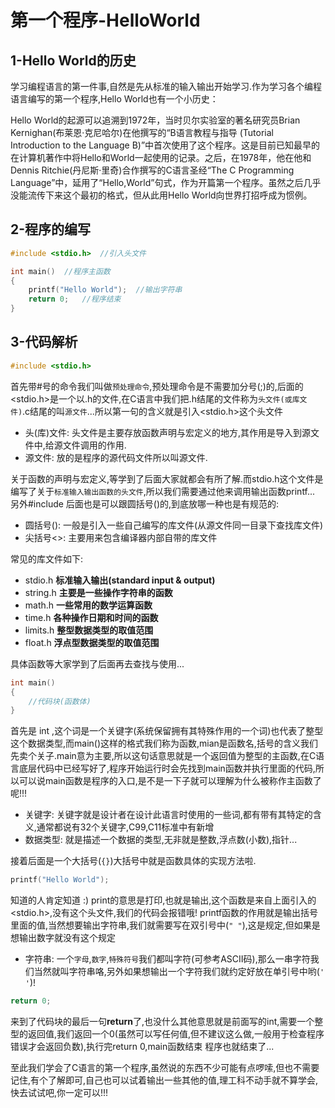 # 第一个程序-HelloWorld

## 1-Hello World的历史

学习编程语言的第一件事,自然是先从标准的输入输出开始学习.作为学习各个编程语言编写的第一个程序,Hello World也有一个小历史：

Hello World的起源可以追溯到1972年，当时贝尔实验室的著名研究员Brian Kernighan(布莱恩·克尼哈尔)在他撰写的“B语言教程与指导 (Tutorial Introduction to the Language B)”中首次使用了这个程序。这是目前已知最早的在计算机著作中将Hello和World一起使用的记录。之后，在1978年，他在他和Dennis Ritchie(丹尼斯·里奇)合作撰写的C语言圣经“The C Programming Language”中，延用了“Hello,World”句式，作为开篇第一个程序。虽然之后几乎没能流传下来这个最初的格式，但从此用Hello World向世界打招呼成为惯例。

## 2-程序的编写

```c
#include <stdio.h>	//引入头文件

int main()	//程序主函数
{
    printf("Hello World");	//输出字符串
    return 0;	//程序结束
}
```

## 3-代码解析

```c
#include <stdio.h>
```

首先带#号的命令我们叫做`预处理命令`,预处理命令是不需要加分号(;)的,后面的<stdio.h>是一个以.h的文件,在C语言中我们把.h结尾的文件称为`头文件(或库文件)`.c结尾的叫`源文件`...所以第一句的含义就是引入<stdio.h>这个头文件

-   头(库)文件:	头文件是主要存放函数声明与宏定义的地方,其作用是导入到源文件中,给源文件调用的作用.
-   源文件:    放的是程序的源代码文件所以叫源文件.

关于函数的声明与宏定义,等学到了后面大家就都会有所了解.而stdio.h这个文件是编写了关于`标准输入输出函数的头文件`,所以我们需要通过他来调用输出函数printf...
另外#include 后面也是可以跟圆括号()的,到底放哪一种也是有规范的:

-   圆括号():	一般是引入一些自己编写的库文件(从源文件同一目录下查找库文件)
-   尖括号<>:    主要用来包含编译器内部自带的库文件

常见的库文件如下:

-   stdio.h	**标准输入输出(standard input & output)**
-   string.h      **主要是一些操作字符串的函数**
-   math.h       **一些常用的数学运算函数**
-   time.h        **各种操作日期和时间的函数**
-   limits.h      **整型数据类型的取值范围**
-   float.h      **浮点型数据类型的取值范围**

具体函数等大家学到了后面再去查找与使用...

```c
int main()
{
    //代码块(函数体)
}
```

首先是 int ,这个词是一个关键字(系统保留拥有其特殊作用的一个词)也代表了整型这个数据类型,而main()这样的格式我们称为函数,mian是函数名,括号的含义我们先卖个关子.main意为主要,所以这句话意思就是一个返回值为整型的主函数,在C语言底层代码中已经写好了,程序开始运行时会先找到main函数并执行里面的代码,所以可以说main函数是程序的入口,是不是一下子就可以理解为什么被称作主函数了呢!!!

-   关键字:        关键字就是设计者在设计此语言时使用的一些词,都有带有其特定的含义,通常都说有32个关键字,C99,C11标准中有新增
-   数据类型:     就是描述一个数据的类型,无非就是整数,浮点数(小数),指针...

接着后面是一个大括号(`{}`)大括号中就是函数具体的实现方法啦.

```c
printf("Hello World");
```

知道的人肯定知道 :) print的意思是打印,也就是输出,这个函数是来自上面引入的<stdio.h>,没有这个头文件,我们的代码会报错哦!
printf函数的作用就是输出括号里面的值,当然想要输出字符串,我们就需要写在双引号中(`" "`),这是规定,但如果是想输出数字就没有这个规定

-   字符串: 一个`字母`,`数字`,`特殊符号`我们都叫字符(可参考ASCII码),那么一串字符我们当然就叫字符串咯,另外如果想输出一个字符我们就约定好放在单引号中哟(`' '`)!

```c
return 0;
```

来到了代码块的最后一句**return**了,也没什么其他意思就是前面写的int,需要一个整型的返回值,我们返回一个0(虽然可以写任何值,但不建议这么做,一般用于检查程序错误才会返回负数),执行完return 0,main函数结束 程序也就结束了...

至此我们学会了C语言的第一个程序,虽然说的东西不少可能有点啰嗦,但也不需要记住,有个了解即可,自己也可以试着输出一些其他的值,理工科不动手就不算学会,快去试试吧,你一定可以!!!

